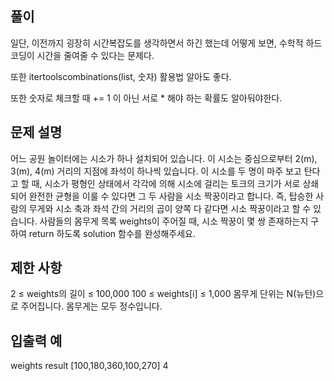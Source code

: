 ## 풀이
일단, 이전까지 굉장히 시간복잡도를 생각하면서 하긴 했는데 어떻게 보면,
수학적 하드 코딩이 시간을 줄여줄 수 있다는 문제다.

또한 itertoolscombinations(list, 숫자) 활용법 알아도 좋다.

또한 숫자로 체크할 때 += 1 이 아닌 서로 * 해야 하는 확률도 알아둬야한다.

## 문제 설명
어느 공원 놀이터에는 시소가 하나 설치되어 있습니다. 이 시소는 중심으로부터 2(m), 3(m), 4(m) 거리의 지점에 좌석이 하나씩 있습니다.
이 시소를 두 명이 마주 보고 탄다고 할 때, 시소가 평형인 상태에서 각각에 의해 시소에 걸리는 토크의 크기가 서로 상쇄되어 완전한 균형을 이룰 수 있다면 그 두 사람을 시소 짝꿍이라고 합니다. 즉, 탑승한 사람의 무게와 시소 축과 좌석 간의 거리의 곱이 양쪽 다 같다면 시소 짝꿍이라고 할 수 있습니다.
사람들의 몸무게 목록 weights이 주어질 때, 시소 짝꿍이 몇 쌍 존재하는지 구하여 return 하도록 solution 함수를 완성해주세요.

## 제한 사항
2 ≤ weights의 길이 ≤ 100,000
100 ≤ weights[i] ≤ 1,000
몸무게 단위는 N(뉴턴)으로 주어집니다.
몸무게는 모두 정수입니다.

## 입출력 예
weights	result
[100,180,360,100,270]	4